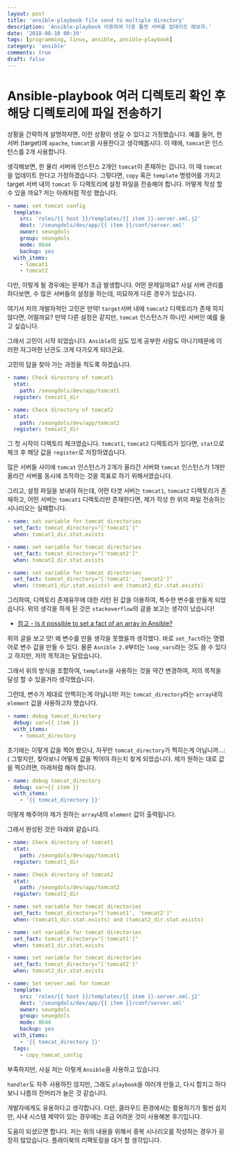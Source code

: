 ```yaml
---
layout: post
title: 'ansible-playbook file send to multiple directory'
description: 'Ansible-playbook 이용하여 다중 톰캣 서버를 업데이트 해보자.'
date: '2018-08-10 00:39'
tags: [programming, linux, ansible, ansible-playbook]
category: 'ansible'
comments: true
draft: false
---
```


# Ansible-playbook 여러 디렉토리 확인 후 해당 디렉토리에 파일 전송하기

상황을 간략하게 설명하자면, 이런 상황이 생길 수 있다고 가정했습니다.
예를 들어, 한 서버 (target)에 `apache`, `tomcat`을 사용한다고 생각해봅시다. 이 때에, `tomcat`은 인스턴스를 2개 사용합니다.

생각해보면, 한 물리 서버에 인스턴스 2개인 `tomcat`이 존재하는 겁니다. 이 때 `tomcat`을 업데이트 한다고 가정하겠습니다.
그렇다면, `copy` 혹은 `template` 명령어를 가지고 target 서버 내의 `tomcat` 두 디렉토리에 설정 파일을 전송해야 합니다.
어떻게 작성 할 수 있을 까요? 저는 아래처럼 작성 했습니다.

```yaml
- name: set tomcat config
  template:
    src: 'roles/{{ host }}/templates/{{ item }}-server.xml.j2'
    dest: '/seungdols/dev/app/{{ item }}/conf/server.xml'
    owner: seungdols
    group: seungdols
    mode: 0644
    backup: yes
  with_items:
    - tomcat1
    - tomcat2
```

다만, 이렇게 될 경우에는 문제가 조금 발생합니다. 어떤 문제일까요? 사실 서버 관리를 하다보면, 수 많은 서버들의 설정을 하는데, 미묘하게 다른 경우가 있습니다.

여기서 저의 개발자적인 고민은 만약! `target`서버 내에 `tomcat2` 디렉토리가 존재 하지 않다면, 어떨까요? 만약 다른 설정은 같지만, `tomcat` 인스턴스가 하나인 서버인 예를 들고 싶습니다.

그래서 고민이 시작 되었습니다. `Ansible`의 심도 있게 공부한 사람도 아니기때문에 이러한 자그마한 난관도 크게 다가오게 되더군요.

고민의 답을 찾아 가는 과정을 적도록 하겠습니다.

```yaml
- name: Check directory of tomcat1
  stat:
    path: /seungdols/dev/app/tomcat1
  register: tomcat1_dir

- name: Check directory of tomcat2
  stat:
    path: /seungdols/dev/app/tomcat2
  register: tomcat2_dir
```

그 첫 시작이 디렉토리 체크였습니다. `tomcat1`, `tomcat2` 디렉토리가 있다면, `stat`으로 체크 후 해당 값을 `register`로 저장하였습니다.

많은 서버들 사이에 `tomcat` 인스턴스가 2개가 올라간 서버와 `tomcat` 인스턴스가 1개만 올라간 서버를 동시에 조작하는 것을 목표로 하기 위해서였습니다.

그리고, 설정 파일을 보내야 하는데, 어떤 타겟 서버는 `tomcat1`, `tomcat2` 디렉토리가 존재하고, 어떤 서버는 `tomcat1` 디렉토리만 존재한다면, 제가 작성 한 위의 파일 전송하는 시나리오는 실패합니다.

```yaml
- name: set variable for tomcat directories
  set_fact: tomcat_directory="['tomcat1']"
  when: tomcat1_dir.stat.exists

- name: set variable for tomcat directories
  set_fact: tomcat_directory="['tomcat2']"
  when: tomcat2_dir.stat.exists

- name: set variable for tomcat directories
  set_fact: tomcat_directory="['tomcat1', 'tomcat2']"
  when: (tomcat1_dir.stat.exists) and (tomcat2_dir.stat.exists)
```

그리하여, 디렉토리 존재유무에 대한 리턴 된 값을 이용하여, 특수한 변수를 만들게 되었습니다. 위의 생각을 하게 된 것은 `stackoverflow`의 글을 보고는 생각이 났습니다!

- [참고 - Is it possible to set a fact of an array in Ansible?](https://stackoverflow.com/questions/23507589/is-it-possible-to-set-a-fact-of-an-array-in-ansible)

위의 글을 보고 앗! 왜 변수를 만들 생각을 못했을까 생각했다. 바로 `set_fact`라는 명령어로 변수 값을 만들 수 있다. 물론 `Asnible 2.0`부터는 `loop_vars`라는 것도 쓸 수 있다고 하지만, 저의 목적과는 달랐습니다.

그래서 위의 방식을 조합하여, `template`을 사용하는 것을 약간 변경하여, 저의 목적을 달성 할 수 있을거라 생각했습니다.

그런데, 변수가 제대로 안찍히는게 아닙니까! 저는 `tomcat_directory`라는 `array`내의 `element` 값을 사용하고자 했습니다.

```yaml
- name: debug tomcat_directory
  debug: var={{ item }}
  with_items:
    - tomcat_directory
```

초기에는 이렇게 값을 찍어 봤으나, 자꾸만 `tomcat_directory`가 찍히는게 아닙니까...:( 그렇지만, 찾아보니 어떻게 값을 찍어야 하는지 찾게 되었습니다.
제가 원하는 대로 값을 찍으려면, 아래처럼 해야 합니다.

```yaml
- name: debug tomcat_directory
  debug: var={{ item }}
  with_items:
    - '{{ tomcat_directory }}'
```

이렇게 해주어야 제가 원하는 `array`내의 `element` 값이 출력됩니다.

그래서 완성된 것은 아래와 같습니다.

```yaml
- name: Check directory of tomcat1
  stat:
    path: /seungdols/dev/app/tomcat1
  register: tomcat1_dir

- name: Check directory of tomcat2
  stat:
    path: /seungdols/dev/app/tomcat2
  register: tomcat2_dir

- name: set variable for tomcat directories
  set_fact: tomcat_directory="['tomcat1', 'tomcat2']"
  when: (tomcat1_dir.stat.exists) and (tomcat2_dir.stat.exists)

- name: set variable for tomcat directories
  set_fact: tomcat_directory="['tomcat1']"
  when: tomcat1_dir.stat.exists

- name: set variable for tomcat directories
  set_fact: tomcat_directory="['tomcat2']"
  when: tomcat2_dir.stat.exists

- name: Set server.xml for tomcat
  template:
    src: 'roles/{{ host }}/templates/{{ item }}-server.xml.j2'
    dest: '/seungdols/dev/app/{{ item }}/conf/server.xml'
    owner: seungdols
    group: seungdols
    mode: 0644
    backup: yes
  with_items:
    - '{{ tomcat_directory }}'
  tags:
    - copy_tomcat_config
```

부족하지만, 사실 저는 이렇게 `Ansible`을 사용하고 있습니다.

`handler`도 자주 사용하진 않지만, 그래도 `playbook`을 여러개 만들고, 다시 합치고 하다보니 나름의 잔머리가 늘은 것 같습니다.

개발자에게도 유용하다고 생각합니다. 다만, 클라우드 환경에서는 활용하기가 훨씬 쉽지만, 사내 시스템 제약이 있는 경우에는 조금 어려운 것이 사용해본 후기입니다.

도움이 되셨으면 합니다. 저는 위의 내용을 위해서 중복 시나리오를 작성하는 경우가 굉장히 많았습니다. 플레이북의 리팩토링을 대거 할 생각입니다.
